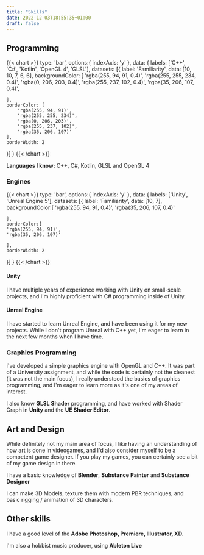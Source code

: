 ```yaml
---
title: "Skills"
date: 2022-12-03T18:55:35+01:00
draft: false
---
```


## Programming

{{< chart >}}
type: 'bar',
options:{
    indexAxis: 'y'
},
data: {
  labels: ['C++', 'C#', 'Kotlin', 'OpenGL 4', 'GLSL'],
  datasets: [{
    label: 'Familiarity',
    data: [10, 10, 7, 6, 6],
    backgroundColor: [
        'rgba(255, 94, 91, 0.4)',
        'rgba(255, 255, 234, 0.4)',
        'rgba(0, 206, 203, 0.4)',
        'rgba(255, 237, 102, 0.4)',
        'rgba(35, 206, 107, 0.4)',

    ],
    borderColor: [
        'rgba(255, 94, 91)',
        'rgba(255, 255, 234)',
        'rgba(0, 206, 203)',
        'rgba(255, 237, 102)',
        'rgba(35, 206, 107)'
    ],
    borderWidth: 2
  }]
}
{{< /chart >}}


**Languages I know:** C++, C#, Kotlin, GLSL and OpenGL 4


### Engines

{{< chart >}}
type: 'bar',
options:{
    indexAxis: 'y'
},
data: {
  labels: ['Unity', 'Unreal Engine 5'],
  datasets: [{
    label: 'Familiarity',
    data: [10, 7],
    backgroundColor:[
        'rgba(255, 94, 91, 0.4)',
        'rgba(35, 206, 107, 0.4)'

    ],
    borderColor:[
    'rgba(255, 94, 91)',
    'rgba(35, 206, 107)'

    ],
    borderWidth: 2
  }]
}
{{< /chart >}}

#### Unity

I have multiple years of experience working with Unity on small-scale projects, and I'm highly proficient with C# programming inside of Unity.

#### Unreal Engine

I have started to learn Unreal Engine, and have been using it for my new projects. While I don't program Unreal with C++ yet, I'm eager to learn in the next few months when I have time.

### Graphics Programming

I've developed a simple graphics engine with OpenGL and C++. It was part of a University assignment, and while the code is certainly not the cleanest (it was not the main focus), I really understood the basics of graphics programming, and I'm eager to learn more as it's one of my areas of interest.

I also know **GLSL Shader** programming, and have worked with Shader Graph in **Unity** and the **UE Shader Editor**.

## Art and Design

While definitely not my main area of focus, I like having an understanding
of how art is done in videogames, and I'd also consider myself to be a competent game designer. If you play my games, you can certainly see a bit of my game design in there.   

I have a basic knowledge of **Blender**, **Substance Painter** and **Substance Designer**

I can make 3D Models, texture them with modern PBR techniques, and basic rigging / animation of 3D characters.

## Other skills

I have a good level of the **Adobe Photoshop, Premiere, Illustrator, XD.**

I'm also a hobbist music producer, using **Ableton Live**